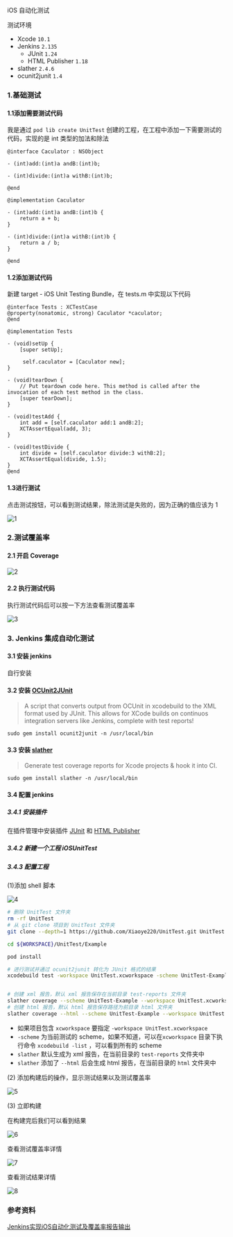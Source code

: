 iOS 自动化测试

测试环境

* Xcode `10.1`
* Jenkins `2.135`
  * JUnit `1.24`
  * HTML Publisher `1.18`
* slather `2.4.6`
* ocunit2junit `1.4`



### 1.基础测试

#### 1.1添加需要测试代码

我是通过 `pod lib create UnitTest` 创建的工程，在工程中添加一下需要测试的代码，实现的是 int 类型的加法和除法

```objc
@interface Caculator : NSObject

- (int)add:(int)a andB:(int)b;

- (int)divide:(int)a withB:(int)b;

@end
    
@implementation Caculator

- (int)add:(int)a andB:(int)b {
    return a + b;
}

- (int)divide:(int)a withB:(int)b {
    return a / b;
}

@end
```



#### 1.2添加测试代码

新建 target - iOS Unit Testing Bundle，在 tests.m 中实现以下代码

```objc
@interface Tests : XCTestCase
@property(nonatomic, strong) Caculator *caculator;
@end

@implementation Tests

- (void)setUp {
    [super setUp];

     self.caculator = [Caculator new];
}

- (void)tearDown {
    // Put teardown code here. This method is called after the invocation of each test method in the class.
    [super tearDown];
}

- (void)testAdd {
    int add = [self.caculator add:1 andB:2];
    XCTAssertEqual(add, 3);
}

- (void)testDivide {
    int divide = [self.caculator divide:3 withB:2];
    XCTAssertEqual(divide, 1.5);
}
@end
```



#### 1.3进行测试

点击测试按钮，可以看到测试结果，除法测试是失败的，因为正确的值应该为 1

![1](screenshot/1.png)



### 2.测试覆盖率

#### 2.1 开启 Coverage

![2](screenshot/2.png)

#### 2.2 执行测试代码

执行测试代码后可以按一下方法查看测试覆盖率

![3](screenshot/3.png)



### 3. Jenkins 集成自动化测试

#### 3.1 安装 jenkins

自行安装

#### 3.2 安装 [OCUnit2JUnit](https://github.com/ciryon/OCUnit2JUnit)

> A script that converts output from OCUnit in xcodebuild to the XML format used by JUnit. This allows for XCode builds on continuos integration servers like Jenkins, complete with test reports!

```
sudo gem install ocunit2junit -n /usr/local/bin
```

#### 3.3 安装 [slather](https://github.com/SlatherOrg/slather)

> Generate test coverage reports for Xcode projects & hook it into CI.

```
sudo gem install slather -n /usr/local/bin
```

#### 3.4 配置 jenkins

##### 3.4.1 安装插件

在插件管理中安装插件 [JUnit](https://plugins.jenkins.io/junit) 和 [HTML Publisher](https://plugins.jenkins.io/htmlpublisher)

##### 3.4.2 新建一个工程 iOSUnitTest

##### 3.4.3 配置工程

(1)添加 shell 脚本

![4](screenshot/4.png)

```bash
# 删除 UnitTest 文件夹
rm -rf UnitTest
# 从 git clone 项目到 UnitTest 文件夹
git clone --depth=1 https://github.com/Xiaoye220/UnitTest.git UnitTest

cd ${WORKSPACE}/UnitTest/Example

pod install

# 进行测试并通过 ocunit2junit 转化为 JUnit 格式的结果
xcodebuild test -workspace UnitTest.xcworkspace -scheme UnitTest-Example -destination 'platform=iOS Simulator,name=iPhone XS' -configuration Debug -enableCodeCoverage YES 2>&1 | ocunit2junit


# 创建 xml 报告，默认 xml 报告保存在当前目录 test-reports 文件夹
slather coverage --scheme UnitTest-Example --workspace UnitTest.xcworkspace UnitTest.xcodeproj
# 创建 html 报告，默认 html 报告保存路径为前目录 html 文件夹
slather coverage --html --scheme UnitTest-Example --workspace UnitTest.xcworkspace UnitTest.xcodeproj 
```

* 如果项目包含 `xcworkspace` 要指定 `-workspace UnitTest.xcworkspace`
* `-scheme` 为当前测试的 scheme，如果不知道，可以在`xcworkspace` 目录下执行命令 `xcodebuild -list` ，可以看到所有的 scheme
*  `slather` 默认生成为 xml 报告，在当前目录的 `test-reports` 文件夹中
*  `slather`  添加了 `--html` 后会生成 html 报告，在当前目录的 `html` 文件夹中

(2) 添加构建后的操作，显示测试结果以及测试覆盖率

![5](screenshot/5.png)

(3) 立即构建

在构建完后我们可以看到结果

![6](screenshot/6.png)

查看测试覆盖率详情

![7](screenshot/7.png)

查看测试结果详情

![8](screenshot/8.png)



### 参考资料

[Jenkins实现iOS自动化测试及覆盖率报告输出](https://www.jianshu.com/p/21bb090b200c)